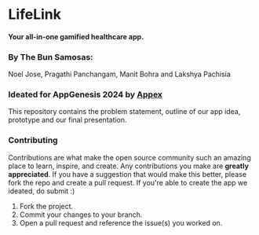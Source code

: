 # LifeLink
#### Your all-in-one gamified healthcare app.
### By The Bun Samosas:
Noel Jose, Pragathi Panchangam, Manit Bohra and Lakshya Pachisia

### Ideated for AppGenesis 2024 by [Appex](https://github.com/Appex-Pesu)
This repository contains the problem statement, outline of our app idea, prototype and our final presentation.

### Contributing
Contributions are what make the open source community such an amazing place to learn, inspire, and create. Any contributions you make are **greatly appreciated**.
If you have a suggestion that would make this better, please fork the repo and create a pull request. If you're able to create the app we ideated, do submit :)

1. Fork the project.
2. Commit your changes to your branch. 
3. Open a pull request and reference the issue(s) you worked on.
